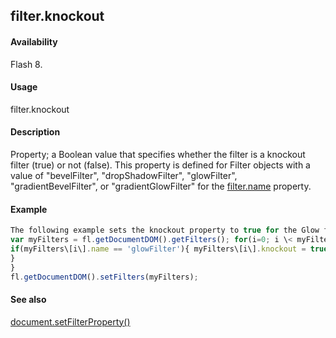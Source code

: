## filter.knockout

#### Availability

Flash 8.

#### Usage

filter.knockout

#### Description

Property; a Boolean value that specifies whether the filter is a knockout filter (true) or not (false). This property is defined for Filter objects with a value of "bevelFilter", "dropShadowFilter", "glowFilter", "gradientBevelFilter", or "gradientGlowFilter" for the [filter.name](#!AdobeDocs/developers-animatesdk-docs/test/Filter_object/filter13.md) property.

#### Example

```javascript
The following example sets the knockout property to true for the Glow filters on the selected object(s):
var myFilters = fl.getDocumentDOM().getFilters(); for(i=0; i \< myFilters.length; i++){
if(myFilters\[i\].name == 'glowFilter'){ myFilters\[i\].knockout = true;
}
}
fl.getDocumentDOM().setFilters(myFilters);

```
#### See also

[document.setFilterProperty()](#!AdobeDocs/developers-animatesdk-docs/test/Document_object/docum520.md)

<span id="filter.name" class="anchor"></span>
